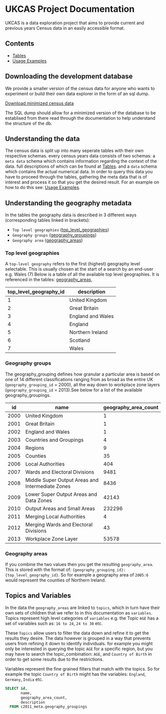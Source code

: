 # UKCAS Project Documentation

UKCAS is a data exploration project that aims to provide current and previous years Census data in an easily accessible format.


## Contents

- [Tables](tables/index.md)
- [Usage Examples](usage_examples.md)

## Downloading the development database

We provide a smaller version of the census data for anyone who wants to experiment or build their own data explorer in the form of an sql dump.

[Download minimized census data](https://ukcas-dev-data.s3.eu-west-1.amazonaws.com/UKCAS_SQL_dump.zip)

The SQL dump should allow for a minimized version of the database to be establised from there read through the documentation to help understand the structure of the db.

## Understanding the data

The census data is split up into many seperate tables with their own respective schemas. every census years data consists of two schemas: 
a `meta data` schema which contains information regarding the context of the data. full descriptions of which can be found at [Tables](tables/index.md).
and a `data` schema which contains the actual numerical data. In order to query this data you have to proceed through the tables, gathering the meta data that is of interest and process it so that you get the desired result. For an example on how to do this see: [Usage Examples](usage_examples.md).

## Understanding the geography metadata

In the tables the geography data is described in 3 different ways (corresponding tables linked in brackets):
- `Top level geographies` ([top_level_geographies](tables/top_level_geographies.md))
- `Geography groups` ([geography_groupings](tables/geography_groupings.md))
- `Geography area` ([geography_areas](tables/geography_areas.md))

### Top level geographies

A `top-level geography` refers to the first (highest) geography level selectable. This is usually chosen at the start of a search by an end-user e.g. Wales (7) Below is a table of all the available top level geographies. It is referenced in the tables: [geography_areas](tables/geography_areas.md), 

|top_level_geography_id|description|
|-|-|
|1|United Kingdom|
|2|Great Britain|
|3|England and Wales|
|4|England|
|5|Northern Ireland|
|6|Scotland|
|7|Wales|

### Geography groups

The geography_grouping defines how granular a particular area is based on one of 14 different classifications ranging from as broad as the entire UK (`geography_grouping_id` = 2000), all the way down to workplace zone layers (`geography_grouping_id` = 2013).See below for a list of the available geography_groupings.

|id|name|geography_area_count|
|-|-|-|
|2000|United Kingdom|1|
|2001|Great Britain|1|
|2002|England and Wales|1|
|2003|Countries and Groupings|4|
|2004|Regions|9|
|2005|Counties|35|
|2006|Local Authorities|404|
|2007|Wards and Electoral Divisions|9481|
|2008|Middle Super Output Areas and Intermediate Zones|8436|
|2009|Lower Super Output Areas and Data Zones|42143|
|2010|Output Areas and Small Areas|232296|
|2011|Merging Local Authorities|4|
|2012|Merging Wards and Electoral Divisions|43|
|2013|Workplace Zone Layer|53578|

### Geography areas

If you combine the two values then you get the resulting `geography_area`. This is stored with the format of: `{geography_grouping_id}:{top_level_geography_id}`. So for example a geography area of `2005:6` would represent the counties of Northern Ireland.

## Topics and Variables

In the data the `geography_areas` are linked to `topics`, which in turn have their own sets of children that we refer to in this documentation as `variables`. Topics represent high level categories of `variables` e.g. the Topic `AGE` has a set of variables such as: `16 to 24`, `24 to 30` etc.

These `Topics` allow users to filter the data down and refine it to get the results they desire. The data however is grouped in a way that prevents users from refining it down to identify individuals. for example you might only be interested in querying the topic `AGE` for a specific region, but you may have to search the topic_combination: `AGE`, and `Country of Birth` in order to get some results due to the restrictions.

Variables represent the fine grained filters that match with the topics. So for example the topic `Country of Birth` might has the variables: `England`, `Germany`, `India` etc.

```sql
SELECT id, 
       name, 
       geography_area_count, 
       description  
  FROM c2011_meta.geography_groupings
```